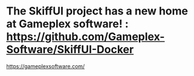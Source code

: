 # The SkiffUI project has a new home at Gameplex software! : https://github.com/Gameplex-Software/SkiffUI-Docker

https://gameplexsoftware.com/
